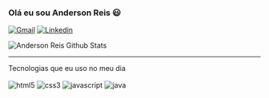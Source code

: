 ### Olá eu sou Anderson Reis  😃
[![Gmail](https://img.shields.io/badge/Gmail-D14836?style=for-the-badge&logo=gmail&logoColor=white)](https://mail.google.com/mail/u/0/?ogbl#inbox/FMfcgzGqQvtHNsVtHkCsbtcTQQqgRBrW)
[![Linkedin](https://img.shields.io/badge/LinkedIn-0077B5?style=for-the-badge&logo=linkedin&logoColor=white)](https://www.linkedin.com/feed/)

![Anderson Reis Github Stats](https://github-readme-stats.vercel.app/api?username=andersoreeis&show_icons=true&theme=dracula)
 <hr>
Tecnologias que eu uso no meu dia 
</br> </br>

<span style="display:inline-block;">
    <img src="https://img.shields.io/badge/HTML5-E34F26?style=for-the-badge&logo=html5&logoColor=white" alt="html5">    
 </span>
 <span>
    <img src="https://img.shields.io/badge/CSS3-1572B6?style=for-the-badge&logo=css3&logoColor=white" alt="css3" style="display:inline_block;">    
</span>
<span>
    <img src="https://img.shields.io/badge/JavaScript-323330?style=for-the-badge&logo=javascript&logoColor=F7DF1E" alt="javascript">    
</span>
    <img src="https://img.shields.io/badge/Java-ED8B00?style=for-the-badge&logo=java&logoColor=white" alt="java">    
 </span
 
 
 

